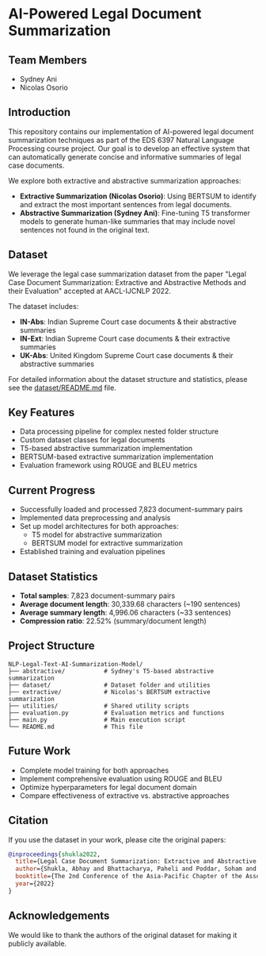 # AI-Powered Legal Document Summarization

## Team Members
- Sydney Ani
- Nicolas Osorio

## Introduction
This repository contains our implementation of AI-powered legal document summarization techniques as part of the EDS 6397 Natural Language Processing course project. Our goal is to develop an effective system that can automatically generate concise and informative summaries of legal case documents.

We explore both extractive and abstractive summarization approaches:
- **Extractive Summarization (Nicolas Osorio)**: Using BERTSUM to identify and extract the most important sentences from legal documents.
- **Abstractive Summarization (Sydney Ani)**: Fine-tuning T5 transformer models to generate human-like summaries that may include novel sentences not found in the original text.

## Dataset
We leverage the legal case summarization dataset from the paper "Legal Case Document Summarization: Extractive and Abstractive Methods and their Evaluation" accepted at AACL-IJCNLP 2022.

The dataset includes:
- **IN-Abs**: Indian Supreme Court case documents & their abstractive summaries
- **IN-Ext**: Indian Supreme Court case documents & their extractive summaries
- **UK-Abs**: United Kingdom Supreme Court case documents & their abstractive summaries

For detailed information about the dataset structure and statistics, please see the [dataset/README.md](dataset/README.md) file.

## Key Features
- Data processing pipeline for complex nested folder structure
- Custom dataset classes for legal documents
- T5-based abstractive summarization implementation
- BERTSUM-based extractive summarization implementation
- Evaluation framework using ROUGE and BLEU metrics

## Current Progress
- Successfully loaded and processed 7,823 document-summary pairs
- Implemented data preprocessing and analysis
- Set up model architectures for both approaches:
  - T5 model for abstractive summarization
  - BERTSUM model for extractive summarization
- Established training and evaluation pipelines

## Dataset Statistics
- **Total samples**: 7,823 document-summary pairs
- **Average document length**: 30,339.68 characters (~190 sentences)
- **Average summary length**: 4,996.06 characters (~33 sentences)
- **Compression ratio**: 22.52% (summary/document length)

## Project Structure
```
NLP-Legal-Text-AI-Summarization-Model/
├── abstractive/           # Sydney's T5-based abstractive summarization
├── dataset/               # Dataset folder and utilities
├── extractive/            # Nicolas's BERTSUM extractive summarization
├── utilities/             # Shared utility scripts
├── evaluation.py          # Evaluation metrics and functions
├── main.py                # Main execution script
└── README.md              # This file
```

## Future Work
- Complete model training for both approaches
- Implement comprehensive evaluation using ROUGE and BLEU
- Optimize hyperparameters for legal document domain
- Compare effectiveness of extractive vs. abstractive approaches

## Citation
If you use the dataset in your work, please cite the original papers:

```bibtex
@inproceedings{shukla2022,
  title={Legal Case Document Summarization: Extractive and Abstractive Methods and their Evaluation},
  author={Shukla, Abhay and Bhattacharya, Paheli and Poddar, Soham and Mukherjee, Rajdeep and Ghosh, Kripabandhu and Goyal, Pawan and Ghosh, Saptarshi},
  booktitle={The 2nd Conference of the Asia-Pacific Chapter of the Association for Computational Linguistics and the 12th International Joint Conference on Natural Language Processing},
  year={2022}
}
```

## Acknowledgements
We would like to thank the authors of the original dataset for making it publicly available.